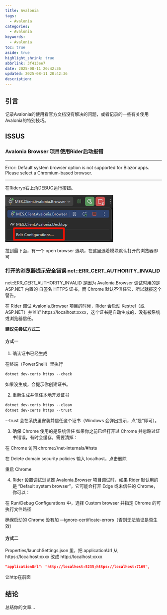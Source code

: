 ```yaml
---
title: Avalonia
tags:
  - Avalonia
categories:
  - Avalonia
keywords:
  - Avalonia
toc: true
aside: true
highlight_shrink: true
abbrlink: 3f413ee7
date: 2025-08-11 20:42:36
updated: 2025-08-11 20:42:36
description:
---
```


<!-- 这里是你的文章内容 -->

## 引言
记录Avalonia的使用看官方文档没有解决的问题，或者记录的一些有关使用Avalonia的特别技巧。  

## ISSUS

### Avalonia Browser 项目使用Rider启动报错

---

Error: Default system browser option is not supported for Blazor apps.
Please select a Chromium-based browser.

---

在Rideryo右上角DEBUG运行按钮。

![click edit configurations](Avalonia/rider-edit-configurations.png)  

拉到最下面，有一个 open browser 选项，在这里选着模块默认打开的浏览器即可  


### 打开的浏览器提示安全错误 net::ERR_CERT_AUTHORITY_INVALID 

net::ERR_CERT_AUTHORITY_INVALID 是因为 Avalonia.Browser 调试时用的是 ASP.NET 内置的 自签名 HTTPS 证书，而 Chrome 默认不信任它，所以就报这个警告。  

在 Rider 调试 Avalonia.Browser 项目的时候，Rider 会启动 Kestrel（或 ASP.NET）并监听 https://localhost:xxxx，这个证书是自动生成的，没有被系统或浏览器信任。  

**建议先尝试方式二**

#### 方式一

1. 确认证书已经生成  

在终端（PowerShell）里执行

```powershell
dotnet dev-certs https --check
```

如果没生成，会提示你创建证书。  

2. 重新生成并信任本地开发证书  

```powershell
dotnet dev-certs https --clean
dotnet dev-certs https --trust
```

--trust 会在系统里安装并信任这个证书（Windows 会弹出提示，点“是”即可）。

3. 确保 Chrome 使用的是系统信任
如果你之前已经打开过 Chrome 并忽略过证书错误，有时会缓存，需要清掉：

在 Chrome 访问 chrome://net-internals/#hsts

在 Delete domain security policies 输入 localhost，点击删除

重启 Chrome

4. Rider 设置调试浏览器
Avalonia.Browser 项目调试时，如果 Rider 默认用的是 “Default system browser”，它可能会打开 Edge 或未信任的 Chrome，你可以：

在 Run/Debug Configurations 中，选择 Custom browser 并指定 Chrome 的可执行文件路径

确保启动的 Chrome 没有加 --ignore-certificate-errors（否则无法验证是否生效）

#### 方式二

Properties/launchSettings.json 里，把 applicationUrl 从 https://localhost:xxxx 改成 http://localhost:xxxx

```json
"applicationUrl": "http://localhost:5235;https://localhost:7169",
```

让http在前面


## 结论
总结你的文章...